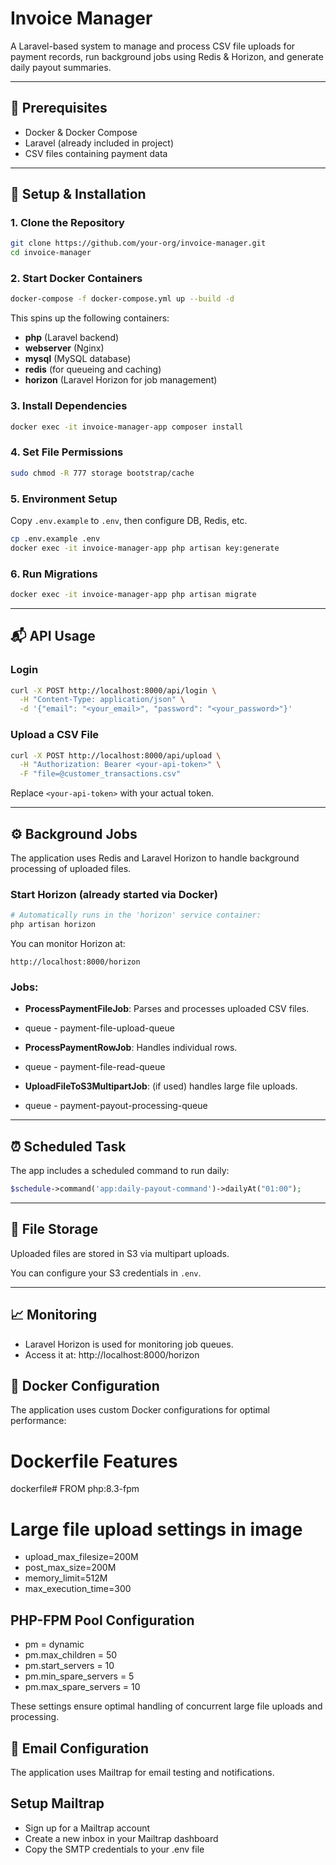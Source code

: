 # Invoice Manager

A Laravel-based system to manage and process CSV file uploads for payment records, run background jobs using Redis & Horizon, and generate daily payout summaries.

---

## 🧰 Prerequisites

- Docker & Docker Compose
- Laravel (already included in project)
- CSV files containing payment data

---

## 🚀 Setup & Installation

### 1. Clone the Repository

```bash
git clone https://github.com/your-org/invoice-manager.git
cd invoice-manager
```

### 2. Start Docker Containers

```bash
docker-compose -f docker-compose.yml up --build -d
```

This spins up the following containers:

- **php** (Laravel backend)
- **webserver** (Nginx)
- **mysql** (MySQL database)
- **redis** (for queueing and caching)
- **horizon** (Laravel Horizon for job management)

### 3. Install Dependencies

```bash
docker exec -it invoice-manager-app composer install
```

### 4. Set File Permissions

```bash
sudo chmod -R 777 storage bootstrap/cache
```

### 5. Environment Setup

Copy `.env.example` to `.env`, then configure DB, Redis, etc.

```bash
cp .env.example .env
docker exec -it invoice-manager-app php artisan key:generate
```

### 6. Run Migrations

```bash
docker exec -it invoice-manager-app php artisan migrate
```

---

## 📬 API Usage

### Login 

```bash
curl -X POST http://localhost:8000/api/login \
  -H "Content-Type: application/json" \
  -d '{"email": "<your_email>", "password": "<your_password>"}'
```

### Upload a CSV File

```bash
curl -X POST http://localhost:8000/api/upload \
  -H "Authorization: Bearer <your-api-token>" \
  -F "file=@customer_transactions.csv"
```

Replace `<your-api-token>` with your actual token.

---

## ⚙️ Background Jobs

The application uses Redis and Laravel Horizon to handle background processing of uploaded files.

### Start Horizon (already started via Docker)

```bash
# Automatically runs in the 'horizon' service container:
php artisan horizon
```

You can monitor Horizon at:

```
http://localhost:8000/horizon
```

### Jobs:

- **ProcessPaymentFileJob**: Parses and processes uploaded CSV files.
-   queue - payment-file-upload-queue

- **ProcessPaymentRowJob**: Handles individual rows.
-   queue - payment-file-read-queue

- **UploadFileToS3MultipartJob**: (if used) handles large file uploads.
-   queue - payment-payout-processing-queue

---

## ⏰ Scheduled Task

The app includes a scheduled command to run daily:

```php
$schedule->command('app:daily-payout-command')->dailyAt("01:00");
```

---

## 📂 File Storage

Uploaded files are stored in S3 via multipart uploads.

You can configure your S3 credentials in `.env`.

---

## 📈 Monitoring

- Laravel Horizon is used for monitoring job queues.
- Access it at: http://localhost:8000/horizon


## 🔧 Docker Configuration

The application uses custom Docker configurations for optimal performance:

# Dockerfile Features

dockerfile# FROM php:8.3-fpm

# Large file upload settings in image
- upload_max_filesize=200M
- post_max_size=200M
- memory_limit=512M
- max_execution_time=300

## PHP-FPM Pool Configuration

- pm = dynamic
- pm.max_children = 50
- pm.start_servers = 10
- pm.min_spare_servers = 5
- pm.max_spare_servers = 10

These settings ensure optimal handling of concurrent large file uploads and processing.

## 📧 Email Configuration
The application uses Mailtrap for email testing and notifications.

## Setup Mailtrap

- Sign up for a Mailtrap account
- Create a new inbox in your Mailtrap dashboard
- Copy the SMTP credentials to your .env file

